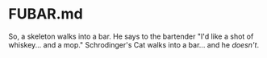 # FUBAR.md

<!-- "This is what Bob & Carol did on Bob's computer when working on the first feature" -->
So, a skeleton walks into a bar. He says to the bartender "I'd like a shot of whiskey... and a mop."
Schrodinger's Cat walks into a bar... and he *doesn't*. 
